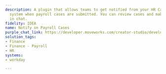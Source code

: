 ```yaml
---
description: A plugin that allows teams to get notified from your HR Case management
  system when payroll cases are submitted. You can review cases and make any corrections
  in chat.
fidelity: IDEA
name: Notify on Payroll Cases
purple_chat_link: https://developer.moveworks.com/creator-studio/developer-tools/purple-chat-builder/?workspace=%7B%22title%22%3A%22My+Workspace%22%2C%22botSettings%22%3A%7B%7D%2C%22mocks%22%3A%5B%7B%22id%22%3A157%2C%22title%22%3A%22Mock+1%22%2C%22transcript%22%3A%7B%22settings%22%3A%7B%22colorStyle%22%3A%22LIGHT%22%2C%22startTime%22%3A%2211%3A43+AM%22%2C%22defaultPerson%22%3A%22LEWIS%22%2C%22editable%22%3Atrue%7D%2C%22messages%22%3A%5B%7B%22from%22%3A%22BOT%22%2C%22text%22%3A%22%F0%9F%9A%80+Heads-up%21+We%27ve+got+new+payroll+cases+that+need+your+attention%2C+specifically+for+non-exempt+employees.+It%27s+important+we+review+these+to+ensure+accurate+and+timely+processing.+%F0%9F%92%BC%22%7D%2C%7B%22from%22%3A%22USER%22%2C%22text%22%3A%22Got+it%2C+can+you+show+me+the+cases+that+need+to+be+reviewed%3F%22%7D%2C%7B%22from%22%3A%22BOT%22%2C%22text%22%3A%22%E2%9C%85+Identifying+new+payroll+cases+for+non-exempt+employees%3Cbr%3E%E2%9C%85+Gathering+essential+details+for+review%3Cbr%3E%F0%9F%94%81+Preparing+the+case+list.%22%7D%2C%7B%22from%22%3A%22BOT%22%2C%22text%22%3A%22Absolutely%2C+here+are+the+new+payroll+cases+ready+for+your+review%3A%22%2C%22cards%22%3A%5B%7B%22title%22%3A%22Case+%2312345%3A+Overtime+Discrepancy%22%2C%22text%22%3A%22This+case+involves+a+discrepancy+in+the+reported+overtime+hours+for+an+employee.+Immediate+attention+is+required+to+rectify+before+the+next+payroll+cycle.%3Cbr%3E%3Ca+href%3D%27https%3A%2F%2Fpayroll.example.com%2Fcases%2F12345%27%3EReview+Case%3C%2Fa%3E%22%7D%2C%7B%22title%22%3A%22Case+%2367890%3A+Holiday+Pay+Error%22%2C%22text%22%3A%22An+error+in+holiday+pay+calculation+has+been+identified+for+a+group+of+non-exempt+employees.+We+need+to+correct+this+to+prevent+any+payroll+disputes.%3Cbr%3E%3Ca+href%3D%27https%3A%2F%2Fpayroll.example.com%2Fcases%2F67890%27%3EReview+Case%3C%2Fa%3E%22%7D%2C%7B%22buttons%22%3A%5B%7B%22style%22%3A%22PRIMARY%22%2C%22text%22%3A%22Review+Cases%22%7D%2C%7B%22text%22%3A%22Assign+to+Team+Member%22%7D%2C%7B%22text%22%3A%22View+Later%22%7D%5D%7D%5D%7D%5D%7D%7D%5D%7D
solution_tags:
- Finance
- Finance - Payroll
- HR
systems:
- workday

---
```

